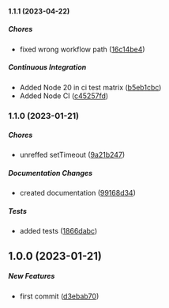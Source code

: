 #### 1.1.1 (2023-04-22)

##### Chores

*  fixed wrong workflow path ([16c14be4](https://github.com/Cadienvan/random-delay/commit/16c14be443987f254b5eab9be5448a356379a8a3))

##### Continuous Integration

*  Added Node 20 in ci test matrix ([b5eb1cbc](https://github.com/Cadienvan/random-delay/commit/b5eb1cbc3075309f489cca0d789501f6105b4329))
*  Added Node CI ([c45257fd](https://github.com/Cadienvan/random-delay/commit/c45257fd1e25377c55dc1c350c00584f0d21de96))

### 1.1.0 (2023-01-21)

##### Chores

*  unreffed setTimeout ([9a21b247](https://github.com/Cadienvan/random-delay/commit/9a21b2474f2dcce89cb92d7173aee3cdb75bd9e9))

##### Documentation Changes

*  created documentation ([99168d34](https://github.com/Cadienvan/random-delay/commit/99168d34dcdeeb84c5871efa3b1d2d9e98ebb5f7))

##### Tests

*  added tests ([1866dabc](https://github.com/Cadienvan/random-delay/commit/1866dabc6808a5d24b608a9a0c2aec65c61197b8))

## 1.0.0 (2023-01-21)

##### New Features

*  first commit ([d3ebab70](https://github.com/Cadienvan/random-delay/commit/d3ebab70a1ae16e9bae5f09ce6d7e66259258596))

